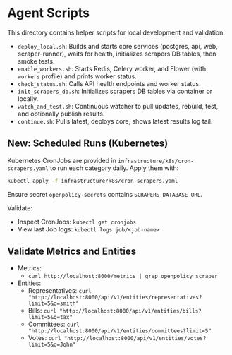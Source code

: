# Agent Scripts

This directory contains helper scripts for local development and validation.

- `deploy_local.sh`: Builds and starts core services (postgres, api, web, scraper-runner), waits for health, initializes scrapers DB tables, then smoke tests.
- `enable_workers.sh`: Starts Redis, Celery worker, and Flower (with `workers` profile) and prints worker status.
- `check_status.sh`: Calls API health endpoints and worker status.
- `init_scrapers_db.sh`: Initializes scrapers DB tables via container or locally.
- `watch_and_test.sh`: Continuous watcher to pull updates, rebuild, test, and optionally publish results.
- `continue.sh`: Pulls latest, deploys core, shows latest results log tail.

## New: Scheduled Runs (Kubernetes)

Kubernetes CronJobs are provided in `infrastructure/k8s/cron-scrapers.yaml` to run each category daily. Apply them with:

```bash
kubectl apply -f infrastructure/k8s/cron-scrapers.yaml
```

Ensure secret `openpolicy-secrets` contains `SCRAPERS_DATABASE_URL`.

Validate:
- Inspect CronJobs: `kubectl get cronjobs`
- View last Job logs: `kubectl logs job/<job-name>`

## Validate Metrics and Entities

- Metrics:
  - `curl http://localhost:8000/metrics | grep openpolicy_scraper`
- Entities:
  - Representatives: `curl "http://localhost:8000/api/v1/entities/representatives?limit=5&q=smith"`
  - Bills: `curl "http://localhost:8000/api/v1/entities/bills?limit=5&q=tax"`
  - Committees: `curl "http://localhost:8000/api/v1/entities/committees?limit=5"`
  - Votes: `curl "http://localhost:8000/api/v1/entities/votes?limit=5&q=John"`



